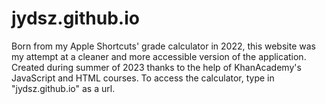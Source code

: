 # jydsz.github.io
Born from my Apple Shortcuts' grade calculator in 2022, this website was my attempt at a cleaner and more accessible version of the application.
Created during summer of 2023 thanks to the help of KhanAcademy's JavaScript and HTML courses.
To access the calculator, type in "jydsz.github.io" as a url.

